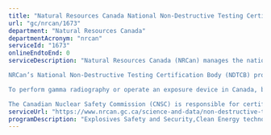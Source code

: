 ```yaml
---
title: "Natural Resources Canada National Non-Destructive Testing Certification Body: Written examination for the Canadian Nuclear Safety Commission’s  exposure device operator certification"
url: "gc/nrcan/1673"
department: "Natural Resources Canada"
departmentAcronym: "nrcan"
serviceId: "1673"
onlineEndtoEnd: 0
serviceDescription: "Natural Resources Canada (NRCan) manages the national program in Canada that certifies people who perform non-destructive testing (NDT).

NRCan’s National Non-Destructive Testing Certification Body (NDTCB) provides: The written examination for the Canadian Nuclear Safety Commission’s (CNSC) exposure device operator (EDO) certification (NRCan NDTCB is the qualifying body for this examination).

To perform gamma radiography or operate an exposure device in Canada, by law you must either: hold a valid exposure device operator (EDO) certificate from the Canadian Nuclear Safety Commission (CNSC), or be working under the direct supervision of a certified EDO (CEDO).

The Canadian Nuclear Safety Commission (CNSC) is responsible for certifying exposure device operators. The Natural Resources Canada Non-Destructive Testing Certification Body (NDTCB) serves as the qualifying body for CNSC's written examination for EDO certification."
serviceUrl: "https://www.nrcan.gc.ca/science-and-data/non-destructive-testing/exposure-device-operator-certification/19567"
programDescription: "Explosives Safety and Security,Clean Energy technology Policy, Research and Engagement"
---
```

